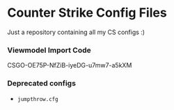 # Counter Strike Config Files

Just a repository containing all my CS configs :)

### Viewmodel Import Code
CSGO-OE75P-NfZiB-iyeDG-u7mw7-a5kXM

### Deprecated configs
* `jumpthrow.cfg`

